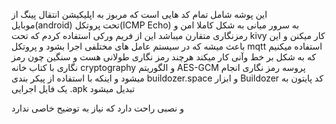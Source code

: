 این پوشه شامل تمام کد هایی است که مربوز به اپلیکیشن انتقال پینگ از موبایل(android) تحت پروتکل(ICMP Echo) به سرور میانی به شکل کاملا امن و رمزنگاری متقارن میباشد 
این از فریم ورکی استفاده کردم که تحت kivy کار میکنن و این باعث میشه که در سیستم عامل های مختلفی اجرا بشود
و پروتکل mqtt استفاده میکنیم که به شکل بر خط و‌آنی کار میکند هرچند رمز نگاری طولانی هست و سنگین
چون رمز نگاری با کتاب خانه cryptography و الگوریتم AES-GCM پروسه رمز نگاری انجام میشود
و اینکه با استفاده از پیکر بندی buildozer.space و ابزار Buildozer کد پایتون به یک فایل اجرایی .apk تبدیل میشود

و نصبی راحت دارد که نیاز به توضیح خاصی ندارد
